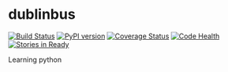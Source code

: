 # dublinbus
[![Build Status](https://travis-ci.org/vasyl-purchel/dublinbus.svg)](https://travis-ci.org/vasyl-purchel/dublinbus)
[![PyPI version](https://badge.fury.io/py/dublinbus.svg)](http://badge.fury.io/py/dublinbus)
[![Coverage Status](https://coveralls.io/repos/vasyl-purchel/dublinbus/badge.svg?branch=master)](https://coveralls.io/r/vasyl-purchel/dublinbus?branch=master)
[![Code Health](https://landscape.io/github/vasyl-purchel/dublinbus/master/landscape.svg?style=flat)](https://landscape.io/github/vasyl-purchel/dublinbus/master)
[![Stories in Ready](https://badge.waffle.io/vasyl-purchel/dublinbus.svg?label=ready&title=Ready)](http://waffle.io/vasyl-purchel/dublinbus)


Learning python